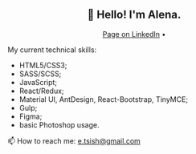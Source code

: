 <h2 align="center">👋 Hello! I'm Alena.</h2>
<p align="center">
  <a href="https://www.linkedin.com/in/alena-tsishchanka-15936b178/" target="_blank">Page on LinkedIn</a> •
</p>

My current technical skills:
- HTML5/CSS3;
- SASS/SCSS;
- JavaScript;
- React/Redux;
- Material UI, AntDesign, React-Bootstrap, TinyMCE;
- Gulp;
- Figma;
- basic Photoshop usage.

📫 How to reach me: e.tsish@gmail.com
